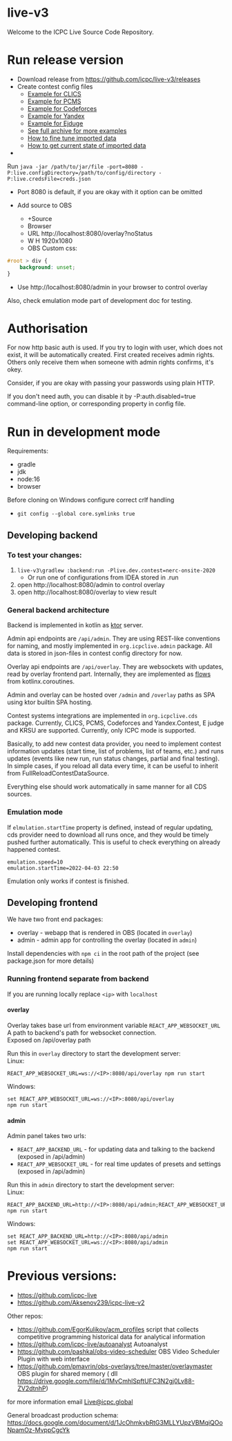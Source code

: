 # live-v3

Welcome to the ICPC Live Source Code Repository.

# Run release version

* Download release from https://github.com/icpc/live-v3/releases
* Create contest config files
    * [Example for CLICS](https://github.com/icpc/live-v3/tree/main/config/icpc-rmc/2021)
    * [Example for PCMS](https://github.com/icpc/live-v3/tree/main/config/icpc-nef/2021-2022/main)
    * [Example for Codeforces](https://github.com/icpc/live-v3/tree/main/config/vkoshp/2022-junior)
    * [Example for Yandex](https://github.com/icpc/live-v3/tree/main/config/_yandex/)
    * [Example for Ejduge](https://github.com/icpc/live-v3/tree/main/config/lscpc/2022/)
    * [See full archive for more examples](https://github.com/icpc/live-v3/tree/main/config)
    * [How to fine tune imported data](https://github.com/icpc/live-v3/blob/main/advanced.json.md)
    * [How to get current state of imported data](http://localhost:8080/api/admin/advancedJsonPreview?fields=all)
*

Run `java -jar /path/to/jar/file -port=8080 -P:live.configDirectory=/path/to/config/directory -P:live.credsFile=creds.json`

* Port 8080 is default, if you are okay with it option can be omitted

* Add source to OBS
    * +Source
    * Browser
    * URL http://localhost:8080/overlay?noStatus
    * W H 1920x1080
    * OBS Custom css:

```css
#root > div {
    background: unset;
}
```

* Use http://localhost:8080/admin in your browser to control overlay

Also, check emulation mode part of development doc for testing.

# Authorisation

For now http basic auth is used. If you try to login with
user, which does not exist, it will be automatically created.
First created receives admin rights. Others only receive them when
someone with admin rights confirms, it's okey.

Consider, if you are okay with passing your passwords using plain HTTP.

If you don't need auth, you can disable it by -P:auth.disabled=true command-line option,
or corresponding property in config file.

# Run in development mode

Requirements:

* gradle
* jdk
* node:16
* browser

Before cloning on Windows configure correct crlf handling

* `git config --global core.symlinks true`

## Developing backend

### To test your changes:

1. `live-v3\gradlew :backend:run -Plive.dev.contest=nerc-onsite-2020`
   * Or run one of configurations from IDEA stored in .run
2. open http://localhost:8080/admin to control overlay
3. open http://localhost:8080/overlay to view result

### General backend architecture

Backend is implemented in kotlin as [ktor](https://ktor.io/docs/) server.

Admin api endpoints are `/api/admin`. They are using REST-like conventions for naming,
and mostly implemented in `org.icpclive.admin` package. All data is stored in json-files in
contest config directory for now.

Overlay api endpoints are `/api/overlay`. They are websockets with updates, read by
overlay frontend part. Internally, they are implemented
as [flows](https://kotlin.github.io/kotlinx.coroutines/kotlinx-coroutines-core/kotlinx.coroutines.flow/-flow/)
from kotlinx.coroutines.

Admin and overlay can be hosted over `/admin` and `/overlay` paths as SPA using ktor builtin
SPA hosting.

Contest systems integrations are implemented in `org.icpclive.cds` package. Currently,
CLICS, PCMS, Codeforces and Yandex.Contest, E judge and KRSU are supported. Currently, only ICPC mode
is supported.

Basically, to add new contest data provider, you need to implement contest information updates
(start time, list of problems, list of teams, etc.) and runs updates (events like new run, run status changes, partial
and final testing). In simple cases, if you reload all data every time, it can be useful to inherit from FullReloadContestDataSource. 

Everything else should work automatically in same manner for all CDS sources.

### Emulation mode

If `elmulation.startTime` property is defined, instead of regular updating, cds provider need to download all runs once,
and
they would be timely pushed further automatically. This is useful to check everything on already happened contest.

```
emulation.speed=10
emulation.startTime=2022-04-03 22:50
```

Emulation only works if contest is finished. 

## Developing frontend

We have two front end packages:

* overlay - webapp that is rendered in OBS (located in `overlay`)
* admin - admin app for controlling the overlay (located in `admin`)

Install dependencies with `npm ci` in the root path of the project
(see package.json for more details)

### Running frontend separate from backend

If you are running locally replace `<ip>` with `localhost`

#### overlay

Overlay takes base url from environment variable `REACT_APP_WEBSOCKET_URL`  
A path to backend's path for websocket connection.  
Exposed on /api/overlay path

Run this in `overlay` directory to start the development server:  
Linux:

```
REACT_APP_WEBSOCKET_URL=ws://<IP>:8080/api/overlay npm run start
```

Windows:

```
set REACT_APP_WEBSOCKET_URL=ws://<IP>:8080/api/overlay  
npm run start
```

#### admin

Admin panel takes two urls:

* `REACT_APP_BACKEND_URL` - for updating data and talking to the backend (exposed in /api/admin)
* `REACT_APP_WEBSOCKET_URL` - for real time updates of presets and settings (exposed in /api/admin)

Run this in `admin` directory to start the development server:  
Linux:

```
REACT_APP_BACKEND_URL=http://<IP>:8080/api/admin;REACT_APP_WEBSOCKET_URL=ws://<IP>:8080/api/admin npm run start
```

Windows:

```
set REACT_APP_BACKEND_URL=http://<IP>:8080/api/admin  
set REACT_APP_WEBSOCKET_URL=ws://<IP>:8080/api/admin
npm run start
```

# Previous versions:

* https://github.com/icpc-live
* https://github.com/Aksenov239/icpc-live-v2

Other repos:

* https://github.com/EgorKulikov/acm_profiles script that collects competitive programming historical data for
  analytical information
* https://github.com/icpc-live/autoanalyst Autoanalyst
* https://github.com/pashkal/obs-video-scheduler OBS Video Scheduler Plugin with web interface
* https://github.com/pmavrin/obs-overlays/tree/master/overlaymaster OBS plugin for shared memory  (
  dll https://drive.google.com/file/d/1MvCmhlSpftUFC3N2gj0Lv88-ZV2dtnhP)

for more information email Live@icpc.global

General broadcast production schema: https://docs.google.com/document/d/1JcOhmkvbRtG3MLLYUpzVBMqiQOoNpamOz-MvppCgcYk
